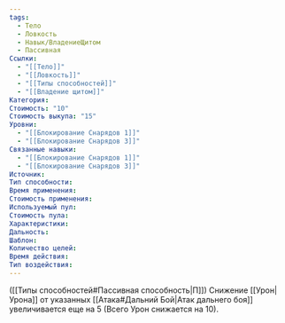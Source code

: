 ```yaml
---
tags:
  - Тело
  - Ловкость
  - Навык/ВладениеЩитом
  - Пассивная
Ссылки:
  - "[[Тело]]"
  - "[[Ловкость]]"
  - "[[Типы способностей]]"
  - "[[Владение щитом]]"
Категория: 
Стоимость: "10"
Стоимость выкупа: "15"
Уровни:
  - "[[Блокирование Снарядов 1]]"
  - "[[Блокирование Снарядов 3]]"
Связанные навыки:
  - "[[Блокирование Снарядов 1]]"
  - "[[Блокирование Снарядов 3]]"
Источник:
Тип способности:
Время применения:
Стоимость применения:
Используемый пул:
Стоимость пула:
Характеристики:
Дальность:
Шаблон:
Количество целей:
Время действия:
Тип воздействия:
---
```

([[Типы способностей#Пассивная способность|П]]) Снижение [[Урон|Урона]] от указанных [[Атака#Дальний Бой|Атак дальнего боя]] увеличивается еще на 5 (Всего Урон снижается на 10). 